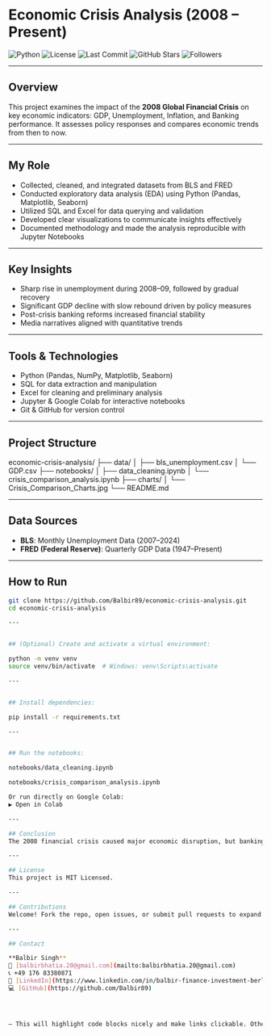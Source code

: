 # Economic Crisis Analysis (2008 – Present)

![Python](https://img.shields.io/badge/python-3.8-blue)
![License](https://img.shields.io/badge/license-MIT-green)
![Last Commit](https://img.shields.io/github/last-commit/Balbir89/economic-crisis-analysis)
![GitHub Stars](https://img.shields.io/github/stars/Balbir89/economic-crisis-analysis?style=social)
![Followers](https://img.shields.io/github/followers/Balbir89?style=social)

---

## Overview  
This project examines the impact of the **2008 Global Financial Crisis** on key economic indicators: GDP, Unemployment, Inflation, and Banking performance. It assesses policy responses and compares economic trends from then to now.

---

## My Role  
- Collected, cleaned, and integrated datasets from BLS and FRED  
- Conducted exploratory data analysis (EDA) using Python (Pandas, Matplotlib, Seaborn)  
- Utilized SQL and Excel for data querying and validation  
- Developed clear visualizations to communicate insights effectively  
- Documented methodology and made the analysis reproducible with Jupyter Notebooks  

---

## Key Insights  
- Sharp rise in unemployment during 2008–09, followed by gradual recovery  
- Significant GDP decline with slow rebound driven by policy measures  
- Post-crisis banking reforms increased financial stability  
- Media narratives aligned with quantitative trends  

---

## Tools & Technologies  
- Python (Pandas, NumPy, Matplotlib, Seaborn)  
- SQL for data extraction and manipulation  
- Excel for cleaning and preliminary analysis  
- Jupyter & Google Colab for interactive notebooks  
- Git & GitHub for version control  

---

## Project Structure  
economic-crisis-analysis/
├── data/
│ ├── bls_unemployment.csv
│ └── GDP.csv
├── notebooks/
│ ├── data_cleaning.ipynb
│ └── crisis_comparison_analysis.ipynb
├── charts/
│ └── Crisis_Comparison_Charts.jpg
└── README.md


---

## Data Sources  
- **BLS**: Monthly Unemployment Data (2007–2024)  
- **FRED (Federal Reserve)**: Quarterly GDP Data (1947–Present)  

---

## How to Run

```bash
git clone https://github.com/Balbir89/economic-crisis-analysis.git
cd economic-crisis-analysis

---


## (Optional) Create and activate a virtual environment:

python -m venv venv
source venv/bin/activate  # Windows: venv\Scripts\activate

---


## Install dependencies:

pip install -r requirements.txt

---


## Run the notebooks:

notebooks/data_cleaning.ipynb

notebooks/crisis_comparison_analysis.ipynb

Or run directly on Google Colab:
▶️ Open in Colab

---

## Conclusion
The 2008 financial crisis caused major economic disruption, but banking reforms and policy interventions supported recovery and improved system resilience. Quantitative data aligns well with media reports.

---

## License
This project is MIT Licensed.

---

## Contributions
Welcome! Fork the repo, open issues, or submit pull requests to expand analyses or datasets.

---

## Contact

**Balbir Singh**  
📧 [balbirbhatia.20@gmail.com](mailto:balbirbhatia.20@gmail.com)  
📞 +49 176 83380871  
🔗 [LinkedIn](https://www.linkedin.com/in/balbir-finance-investment-berlin)  
💻 [GitHub](https://github.com/Balbir89)




— This will highlight code blocks nicely and make links clickable. Other than that, your content is clear, concise, and recruiter-friendly!

